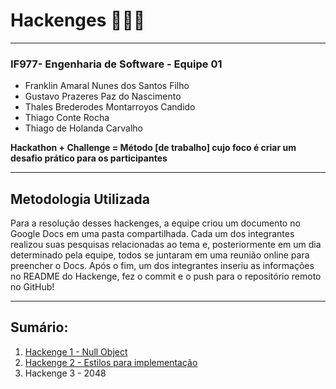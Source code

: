 

# Hackenges 👨🏻‍💻

------

### IF977- Engenharia de Software - Equipe 01

- Franklin Amaral Nunes dos Santos Filho
- Gustavo Prazeres Paz do Nascimento
- Thales Brederodes Montarroyos Candido
- Thiago Conte Rocha
- Thiago de Holanda Carvalho

**Hackathon + Challenge = Método [de trabalho] cujo foco é criar um desafio prático para os participantes**

------

## **Metodologia Utilizada**

Para a resolução desses hackenges, a equipe criou um documento no Google Docs em uma pasta compartilhada. Cada um dos integrantes realizou suas pesquisas relacionadas ao tema e, posteriormente em um dia determinado pela equipe, todos se juntaram em uma reunião online para preencher o Docs. Após o fim, um dos integrantes inseriu as informações no README do Hackenge, fez o commit e o push para o repositório remoto no GitHub!

------

## **Sumário:**

1. [Hackenge 1 - Null Object](https://github.com/ThalesBMC/Engenharia-de-Software/tree/main/deliverables/Hackenges/Hackenge%201)
2. [Hackenge 2 - Estilos para implementação](https://github.com/ThalesBMC/Engenharia-de-Software/tree/main/deliverables/Hackenges/Hackenge%202)
3. Hackenge 3 - 2048

